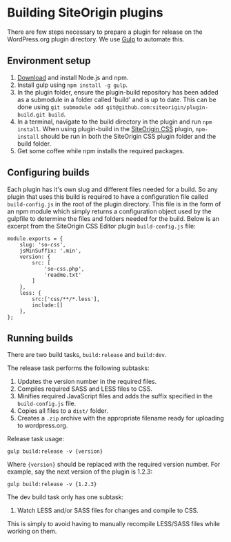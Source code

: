 # Building SiteOrigin plugins
There are few steps necessary to prepare a plugin for release on the WordPress.org plugin directory. We use [Gulp](http://gulpjs.com/) to automate this.

## Environment setup
1. [Download](https://nodejs.org/download/) and install Node.js and npm.
2. Install gulp using `npm install -g gulp`.
3. In the plugin folder, ensure the plugin-build repository has been added as a submodule in a folder called 'build' and is up to date. This can be done using `git submodule add git@github.com:siteorigin/plugin-build.git build`. 
4. In a terminal, navigate to the build directory in the plugin and run `npm install`. When using plugin-build in the [SiteOrigin CSS](https://github.com/siteorigin/so-css) plugin, `npm-install` should be run in both the SiteOrigin CSS plugin folder and the build folder.
5. Get some coffee while npm installs the required packages.

## Configuring builds
Each plugin has it's own slug and different files needed for a build. So any plugin that uses this build is required to have a configuration file called `build-config.js` in the root of the plugin directory. This file is in the form of an npm module which simply returns a configuration object used by the gulpfile to determine the files and folders needed for the build. Below is an excerpt from the SiteOrigin CSS Editor plugin `build-config.js` file:

```
module.exports = {
    slug: 'so-css',
    jsMinSuffix: '.min',
    version: {
        src: [
            'so-css.php',
            'readme.txt'
        ]
    },
    less: {
        src:['css/**/*.less'],
        include:[]
    },
};
```

## Running builds
There are two build tasks, `build:release` and `build:dev`.

The release task performs the following subtasks:

1. Updates the version number in the required files.
2. Compiles required SASS and LESS files to CSS.
3. Minifies required JavaScript files and adds the suffix specified in the `build-config.js` file.
4. Copies all files to a `dist/` folder.
5. Creates a `.zip` archive with the appropriate filename ready for uploading to wordpress.org.

Release task usage:

`gulp build:release -v {version}`

Where `{version}` should be replaced with the required version number.
For example, say the next version of the plugin is 1.2.3:

`gulp build:release -v {1.2.3}`

The dev build task only has one subtask:

1) Watch LESS and/or SASS files for changes and compile to CSS.

This is simply to avoid having to manually recompile LESS/SASS files while working on them.
